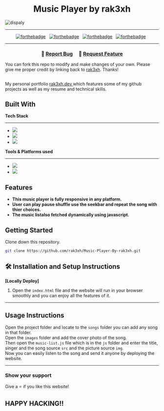<h1 align="center">Music Player by rak3xh</h1>

<img align="center" src="https://i.ibb.co/71p9kwm/dispaly.png" alt="dispaly" border="0">

---

<div>
<center>

[![forthebadge](https://forthebadge.com/images/badges/uses-html.svg)](https://forthebadge.com) &nbsp;
[![forthebadge](https://forthebadge.com/images/badges/uses-css.svg)](https://forthebadge.com) &nbsp;
[![forthebadge](https://forthebadge.com/images/badges/made-with-javascript.svg)](https://forthebadge.com) &nbsp;
[![forthebadge](https://forthebadge.com/images/badges/open-source.svg)](https://forthebadge.com) &nbsp;

</center>
</div>

---

<h3 align="center">
    🔹
    <a href="https://github.com/rak3xh/Music-Player-By-rak3xh/issues">Report Bug</a> &nbsp; &nbsp;
    🔹
    <a href="https://github.com/rak3xh/Music-Player-By-rak3xh/issues">Request Feature</a>
</h3>

You can fork this repo to modify and make changes of your own. Please give me proper credit by linking back to [rak3xh](https://github.com/rak3xh/Music-Player-By-rak3xh). Thanks!

##

My personal portfolio <a href="https://rak3xh-portfolio.vercel.app/" target="_blank">rak3xh.dev </a> which features some of my github projects as well as my resume and technical skills.<br/>

## Built With

**Tech Stack**

---

- <img src="https://img.shields.io/badge/html5-%23E34F26.svg?&style=for-the-badge&logo=html5&logoColor=white" />
- <img src="https://img.shields.io/badge/css3-%231572B6.svg?&style=for-the-badge&logo=css3&logoColor=white" />
- <img src="https://img.shields.io/badge/javascript-%23F7DF1E.svg?&style=for-the-badge&logo=javascript&logoColor=black" />

**Tools & Platforms used**

---

- <img src="https://img.shields.io/badge/visual%20studio%20code-%23007ACC.svg?&style=for-the-badge&logo=visual%20studio%20code&logoColor=white" />
- <img src="https://img.shields.io/badge/vercel-%23000000.svg?&style=for-the-badge&logo=vercel&logoColor=white" />

## Features

- **This music player is fully responsive in any platform.**
- **User can play pause shuffle use the seekbar and repeat the song with thier choices.**
- **The music listalso fetched dynamically using javascript.**

## Getting Started

Clone down this repository. <br>

```bash
git clone https://github.com/rak3xh/Music-Player-By-rak3xh.git
```

## 🛠 Installation and Setup Instructions

**<p>[Locally Deploy]</p>**

1. Open the `index.html` file and the website will run in your browser smoothly and you can enjoy all the features of it.

---

## Usage Instructions

Open the project folder and locate to the `songs` folder you can add any song in that folder.<br>
Open the `images` folder and add the cover photo of the song.<br>
Then open the `music-list.js` file which is in the `js` folder and enter the title, singer and the song source `src` and the picture source `img`.<br>
Now you can easily listen to the song and send it anyone by deploying the website.

---

### Show your support

Give a ⭐ if you like this website!

## HAPPY HACKING!!
